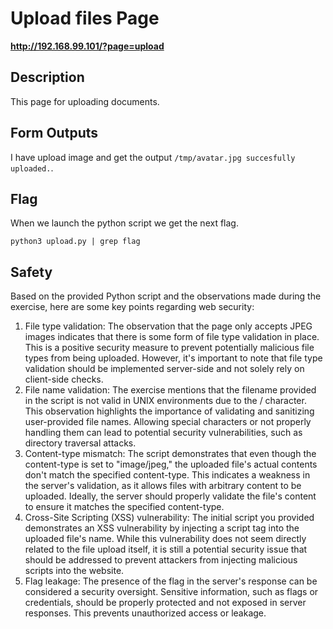 # Upload files Page

__http://192.168.99.101/?page=upload__

## Description
This page for uploading documents. 

## Form Outputs
I have upload image and get the output ```/tmp/avatar.jpg succesfully uploaded.```.

## Flag
When we launch the python script we get the next flag.
```
python3 upload.py | grep flag
```

## Safety
Based on the provided Python script and the observations made during the exercise, here are some key points regarding web security:</br>
1. File type validation: The observation that the page only accepts JPEG images indicates that there is some form of file type validation in place. This is a positive security measure to prevent potentially malicious file types from being uploaded. However, it's important to note that file type validation should be implemented server-side and not solely rely on client-side checks.
2. File name validation: The exercise mentions that the filename provided in the script is not valid in UNIX environments due to the / character. This observation highlights the importance of validating and sanitizing user-provided file names. Allowing special characters or not properly handling them can lead to potential security vulnerabilities, such as directory traversal attacks.
3. Content-type mismatch: The script demonstrates that even though the content-type is set to "image/jpeg," the uploaded file's actual contents don't match the specified content-type. This indicates a weakness in the server's validation, as it allows files with arbitrary content to be uploaded. Ideally, the server should properly validate the file's content to ensure it matches the specified content-type.
4. Cross-Site Scripting (XSS) vulnerability: The initial script you provided demonstrates an XSS vulnerability by injecting a script tag into the uploaded file's name. While this vulnerability does not seem directly related to the file upload itself, it is still a potential security issue that should be addressed to prevent attackers from injecting malicious scripts into the website.
5. Flag leakage: The presence of the flag in the server's response can be considered a security oversight. Sensitive information, such as flags or credentials, should be properly protected and not exposed in server responses. This prevents unauthorized access or leakage.
